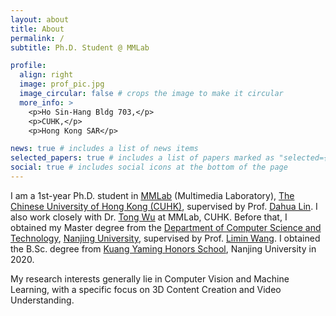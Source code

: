 ```yaml
---
layout: about
title: About
permalink: /
subtitle: Ph.D. Student @ MMLab

profile:
  align: right
  image: prof_pic.jpg
  image_circular: false # crops the image to make it circular
  more_info: >
    <p>Ho Sin-Hang Bldg 703,</p>
    <p>CUHK,</p>
    <p>Hong Kong SAR</p>

news: true # includes a list of news items
selected_papers: true # includes a list of papers marked as "selected={true}"
social: true # includes social icons at the bottom of the page
---
```


I am a 1st-year Ph.D. student in [MMLab](https://mmlab.ie.cuhk.edu.hk/) (Multimedia Laboratory), [The Chinese University of Hong Kong (CUHK)](https://www.cuhk.edu.hk/english/index.html), supervised by Prof. [Dahua Lin](http://dahua.site/). I also work closely with Dr. [Tong Wu](https://wutong16.github.io/) at MMLab, CUHK. Before that, I obtained my Master degree from the [Department of Computer Science and Technology](https://cs.nju.edu.cn/main.htm), [Nanjing University](https://www.nju.edu.cn/EN/main.htm), supervised by Prof. [Limin Wang](http://wanglimin.github.io/). I obtained the B.Sc. degree from [Kuang Yaming Honors School](https://dii.nju.edu.cn/kym_en/main.htm), Nanjing University in 2020.

My research interests generally lie in Computer Vision and Machine Learning, with a specific focus on 3D Content Creation and Video Understanding.
